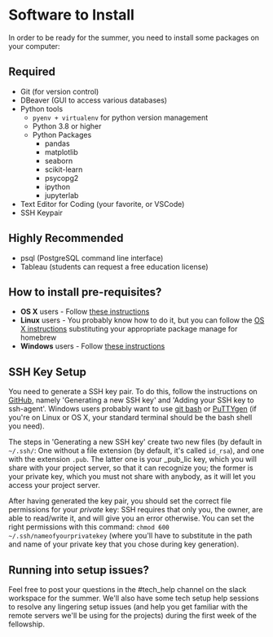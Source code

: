 # Software to Install

In order to be ready for the summer, you need to install some packages on your computer:

## Required

*   Git (for version control)
*   DBeaver (GUI to access various databases)
*   Python tools
    *   `pyenv + virtualenv` for python version management
    *   Python 3.8 or higher
    *   Python Packages
        *   pandas
        *   matplotlib
        *   seaborn
        *   scikit-learn
        *   psycopg2
        *   ipython
        *   jupyterlab
  *   Text Editor for Coding (your favorite, or VSCode)
  *   SSH Keypair

## Highly Recommended
*   psql (PostgreSQL command line interface)
*   Tableau (students can request a free education license)

## How to install pre-requisites?

*   **OS X** users - Follow [these instructions](setup_osx.md)
*   **Linux** users - You probably know how to do it, but you can follow the [OS X instructions](setup_osx.md) substituting your appropriate package manage for homebrew
*   **Windows** users - Follow [these instructions](setup_windows.md)

## SSH Key Setup

You need to generate a SSH key pair. To do this, follow the
instructions on
[GitHub](https://help.github.com/articles/generating-a-new-ssh-key-and-adding-it-to-the-ssh-agent/),
namely 'Generating a new SSH key' and 'Adding your SSH key to
ssh-agent'. Windows users probably want to use [git
bash](https://git-for-windows.github.io/) or
[PuTTYgen](https://winscp.net/eng/docs/ui_puttygen) (if you're on
Linux or OS X, your standard terminal should be the bash shell you
need).

The steps in 'Generating a new SSH key' create two new files (by
default in `~/.ssh/`: One without a file extension (by default, it's
called `id_rsa`), and one with the extension `.pub`. The latter one is
your _pub_lic key, which you will share with your project server, so
that it can recognize you; the former is your private key, which you
must not share with anybody, as it will let you access your project
server.

After having generated the key pair, you should set the correct file
permissions for your _private_ key: SSH requires that only you, the
owner, are able to read/write it, and will give you an error
otherwise. You can set the right permissions with this command: `chmod
600 ~/.ssh/nameofyourprivatekey` (where you'll have to substitute in
the path and name of your private key that you chose during key
generation).

## Running into setup issues?

Feel free to post your questions in the #tech_help channel on the slack workspace for the summer. We'll also have some tech setup help sessions to resolve any lingering setup issues (and help you get familiar with the remote servers we'll be using for the projects) during the first week of the fellowship.


